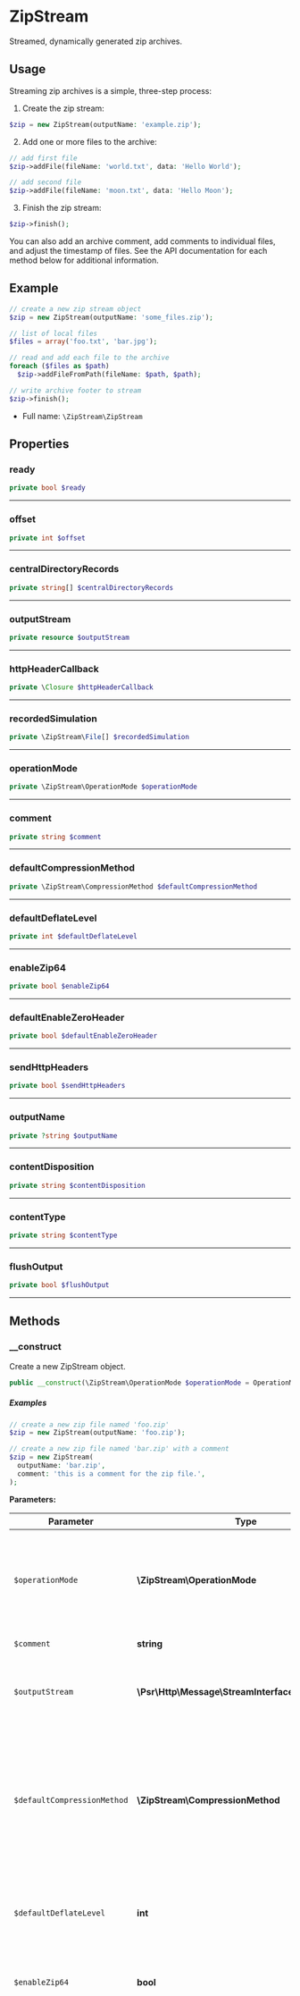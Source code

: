 
# ZipStream

Streamed, dynamically generated zip archives.

## Usage

Streaming zip archives is a simple, three-step process:

1.  Create the zip stream:

```php
$zip = new ZipStream(outputName: 'example.zip');
```

2.  Add one or more files to the archive:

```php
// add first file
$zip->addFile(fileName: 'world.txt', data: 'Hello World');

// add second file
$zip->addFile(fileName: 'moon.txt', data: 'Hello Moon');
```

3.  Finish the zip stream:

```php
$zip->finish();
```

You can also add an archive comment, add comments to individual files,
and adjust the timestamp of files. See the API documentation for each
method below for additional information.

## Example

```php
// create a new zip stream object
$zip = new ZipStream(outputName: 'some_files.zip');

// list of local files
$files = array('foo.txt', 'bar.jpg');

// read and add each file to the archive
foreach ($files as $path)
  $zip->addFileFromPath(fileName: $path, $path);

// write archive footer to stream
$zip->finish();
```

* Full name: `\ZipStream\ZipStream`



## Properties


### ready



```php
private bool $ready
```






***

### offset



```php
private int $offset
```






***

### centralDirectoryRecords



```php
private string[] $centralDirectoryRecords
```






***

### outputStream



```php
private resource $outputStream
```






***

### httpHeaderCallback



```php
private \Closure $httpHeaderCallback
```






***

### recordedSimulation



```php
private \ZipStream\File[] $recordedSimulation
```






***

### operationMode



```php
private \ZipStream\OperationMode $operationMode
```






***

### comment



```php
private string $comment
```






***

### defaultCompressionMethod



```php
private \ZipStream\CompressionMethod $defaultCompressionMethod
```






***

### defaultDeflateLevel



```php
private int $defaultDeflateLevel
```






***

### enableZip64



```php
private bool $enableZip64
```






***

### defaultEnableZeroHeader



```php
private bool $defaultEnableZeroHeader
```






***

### sendHttpHeaders



```php
private bool $sendHttpHeaders
```






***

### outputName



```php
private ?string $outputName
```






***

### contentDisposition



```php
private string $contentDisposition
```






***

### contentType



```php
private string $contentType
```






***

### flushOutput



```php
private bool $flushOutput
```






***

## Methods


### __construct

Create a new ZipStream object.

```php
public __construct(\ZipStream\OperationMode $operationMode = OperationMode::NORMAL, string $comment = &#039;&#039;, \Psr\Http\Message\StreamInterface|resource|null $outputStream = null, \ZipStream\CompressionMethod $defaultCompressionMethod = CompressionMethod::DEFLATE, int $defaultDeflateLevel = 6, bool $enableZip64 = true, bool $defaultEnableZeroHeader = true, bool $sendHttpHeaders = true, ?\Closure $httpHeaderCallback = null, string|null $outputName = null, string $contentDisposition = &#039;attachment&#039;, string $contentType = &#039;application/x-zip&#039;, bool $flushOutput = false): self
```

##### Examples

```php
// create a new zip file named 'foo.zip'
$zip = new ZipStream(outputName: 'foo.zip');

// create a new zip file named 'bar.zip' with a comment
$zip = new ZipStream(
  outputName: 'bar.zip',
  comment: 'this is a comment for the zip file.',
);
```






**Parameters:**

| Parameter | Type | Description |
|-----------|------|-------------|
| `$operationMode` | **\ZipStream\OperationMode** | <br />The mode can be used to switch between `NORMAL` and `SIMULATION_*` modes.<br />For details see the `OperationMode` documentation.<br /><br />Default to `NORMAL`. |
| `$comment` | **string** | <br />Archive Level Comment |
| `$outputStream` | **\Psr\Http\Message\StreamInterface&#124;resource&#124;null** | <br />Override the output of the archive to a different target.<br /><br />By default the archive is sent to `STDOUT`. |
| `$defaultCompressionMethod` | **\ZipStream\CompressionMethod** | <br />How to handle file compression. Legal values are<br />`CompressionMethod::DEFLATE` (the default), or<br />`CompressionMethod::STORE`. `STORE` sends the file raw and is<br />significantly faster, while `DEFLATE` compresses the file and<br />is much, much slower. |
| `$defaultDeflateLevel` | **int** | <br />Default deflation level. Only relevant if `compressionMethod`<br />is `DEFLATE`.<br /><br />See details of [`deflate_init`](https://www.php.net/manual/en/function.deflate-init.php#refsect1-function.deflate-init-parameters) |
| `$enableZip64` | **bool** | <br />Enable Zip64 extension, supporting very large<br />archives (any size &gt; 4 GB or file count &gt; 64k) |
| `$defaultEnableZeroHeader` | **bool** | <br />Enable streaming files with single read.<br /><br />When the zero header is set, the file is streamed into the output<br />and the size &amp; checksum are added at the end of the file. This is the<br />fastest method and uses the least memory. Unfortunately not all<br />ZIP clients fully support this and can lead to clients reporting<br />the generated ZIP files as corrupted in combination with other<br />circumstances. (Zip64 enabled, using UTF8 in comments / names etc.)<br /><br />When the zero header is not set, the length &amp; checksum need to be<br />defined before the file is actually added. To prevent loading all<br />the data into memory, the data has to be read twice. If the data<br />which is added is not seekable, this call will fail. |
| `$sendHttpHeaders` | **bool** | <br />Boolean indicating whether or not to send<br />the HTTP headers for this file. |
| `$httpHeaderCallback` | **?\Closure** | <br />The method called to send HTTP headers |
| `$outputName` | **string&#124;null** | <br />The name of the created archive.<br /><br />Only relevant if `$sendHttpHeaders = true`. |
| `$contentDisposition` | **string** | <br />HTTP Content-Disposition<br /><br />Only relevant if `sendHttpHeaders = true`. |
| `$contentType` | **string** | <br />HTTP Content Type<br /><br />Only relevant if `sendHttpHeaders = true`. |
| `$flushOutput` | **bool** | <br />Enable flush after every write to output stream. |





***

### addFile

Add a file to the archive.

```php
public addFile(string $fileName, string $data, string $comment = &#039;&#039;, ?\ZipStream\CompressionMethod $compressionMethod = null, ?int $deflateLevel = null, ?\DateTimeInterface $lastModificationDateTime = null, ?int $maxSize = null, ?int $exactSize = null, ?bool $enableZeroHeader = null): void
```

##### File Options

See {@see \ZipStream\addFileFromPsr7Stream()}

##### Examples

```php
// add a file named 'world.txt'
$zip->addFile(fileName: 'world.txt', data: 'Hello World!');

// add a file named 'bar.jpg' with a comment and a last-modified
// time of two hours ago
$zip->addFile(
  fileName: 'bar.jpg',
  data: $data,
  comment: 'this is a comment about bar.jpg',
  lastModificationDateTime: new DateTime('2 hours ago'),
);
```






**Parameters:**

| Parameter | Type | Description |
|-----------|------|-------------|
| `$fileName` | **string** |  |
| `$data` | **string** | <br /><br />contents of file |
| `$comment` | **string** |  |
| `$compressionMethod` | **?\ZipStream\CompressionMethod** |  |
| `$deflateLevel` | **?int** |  |
| `$lastModificationDateTime` | **?\DateTimeInterface** |  |
| `$maxSize` | **?int** |  |
| `$exactSize` | **?int** |  |
| `$enableZeroHeader` | **?bool** |  |





***

### addFileFromPath

Add a file at path to the archive.

```php
public addFileFromPath(string $fileName, string $path, string $comment = &#039;&#039;, ?\ZipStream\CompressionMethod $compressionMethod = null, ?int $deflateLevel = null, ?\DateTimeInterface $lastModificationDateTime = null, ?int $maxSize = null, ?int $exactSize = null, ?bool $enableZeroHeader = null): void
```

##### File Options

See {@see \ZipStream\addFileFromPsr7Stream()}

###### Examples

```php
// add a file named 'foo.txt' from the local file '/tmp/foo.txt'
$zip->addFileFromPath(
  fileName: 'foo.txt',
  path: '/tmp/foo.txt',
);

// add a file named 'bigfile.rar' from the local file
// '/usr/share/bigfile.rar' with a comment and a last-modified
// time of two hours ago
$zip->addFileFromPath(
  fileName: 'bigfile.rar',
  path: '/usr/share/bigfile.rar',
  comment: 'this is a comment about bigfile.rar',
  lastModificationDateTime: new DateTime('2 hours ago'),
);
```






**Parameters:**

| Parameter | Type | Description |
|-----------|------|-------------|
| `$fileName` | **string** |  |
| `$path` | **string** |  |
| `$comment` | **string** |  |
| `$compressionMethod` | **?\ZipStream\CompressionMethod** |  |
| `$deflateLevel` | **?int** |  |
| `$lastModificationDateTime` | **?\DateTimeInterface** |  |
| `$maxSize` | **?int** |  |
| `$exactSize` | **?int** |  |
| `$enableZeroHeader` | **?bool** |  |




**Throws:**

- [`FileNotFoundException`](./Exception/FileNotFoundException.md)

- [`FileNotReadableException`](./Exception/FileNotReadableException.md)



***

### addFileFromStream

Add an open stream (resource) to the archive.

```php
public addFileFromStream(string $fileName, resource $stream, string $comment = &#039;&#039;, ?\ZipStream\CompressionMethod $compressionMethod = null, ?int $deflateLevel = null, ?\DateTimeInterface $lastModificationDateTime = null, ?int $maxSize = null, ?int $exactSize = null, ?bool $enableZeroHeader = null): void
```

##### File Options

See {@see \ZipStream\addFileFromPsr7Stream()}

##### Examples

```php
// create a temporary file stream and write text to it
$filePointer = tmpfile();
fwrite($filePointer, 'The quick brown fox jumped over the lazy dog.');

// add a file named 'streamfile.txt' from the content of the stream
$archive->addFileFromStream(
  fileName: 'streamfile.txt',
  stream: $filePointer,
);
```






**Parameters:**

| Parameter | Type | Description |
|-----------|------|-------------|
| `$fileName` | **string** |  |
| `$stream` | **resource** | contents of file as a stream resource |
| `$comment` | **string** |  |
| `$compressionMethod` | **?\ZipStream\CompressionMethod** |  |
| `$deflateLevel` | **?int** |  |
| `$lastModificationDateTime` | **?\DateTimeInterface** |  |
| `$maxSize` | **?int** |  |
| `$exactSize` | **?int** |  |
| `$enableZeroHeader` | **?bool** |  |





***

### addFileFromPsr7Stream

Add an open stream to the archive.

```php
public addFileFromPsr7Stream(string $fileName, \Psr\Http\Message\StreamInterface $stream, string $comment = &#039;&#039;, ?\ZipStream\CompressionMethod $compressionMethod = null, ?int $deflateLevel = null, ?\DateTimeInterface $lastModificationDateTime = null, ?int $maxSize = null, ?int $exactSize = null, ?bool $enableZeroHeader = null): void
```

##### Examples

```php
$stream = $response->getBody();
// add a file named 'streamfile.txt' from the content of the stream
$archive->addFileFromPsr7Stream(
  fileName: 'streamfile.txt',
  stream: $stream,
);
```






**Parameters:**

| Parameter | Type | Description |
|-----------|------|-------------|
| `$fileName` | **string** | <br />path of file in archive (including directory) |
| `$stream` | **\Psr\Http\Message\StreamInterface** | <br />contents of file as a stream resource |
| `$comment` | **string** | <br />ZIP comment for this file |
| `$compressionMethod` | **?\ZipStream\CompressionMethod** | <br />Override `defaultCompressionMethod`<br /><br />See {@see \ZipStream\__construct()} |
| `$deflateLevel` | **?int** | <br />Override `defaultDeflateLevel`<br /><br />See {@see \ZipStream\__construct()} |
| `$lastModificationDateTime` | **?\DateTimeInterface** | <br />Set last modification time of file.<br /><br />Default: `now` |
| `$maxSize` | **?int** | <br />Only read `maxSize` bytes from file.<br /><br />The file is considered done when either reaching `EOF`<br />or the `maxSize`. |
| `$exactSize` | **?int** | <br />Read exactly `exactSize` bytes from file.<br />If `EOF` is reached before reading `exactSize` bytes, an error will be<br />thrown. The parameter allows for faster size calculations if the `stream`<br />does not support `fstat` size or is slow and otherwise known beforehand. |
| `$enableZeroHeader` | **?bool** | <br />Override `defaultEnableZeroHeader`<br /><br />See {@see \ZipStream\__construct()} |





***

### addFileFromCallback

Add a file based on a callback.

```php
public addFileFromCallback(string $fileName, \Closure $callback, string $comment = &#039;&#039;, ?\ZipStream\CompressionMethod $compressionMethod = null, ?int $deflateLevel = null, ?\DateTimeInterface $lastModificationDateTime = null, ?int $maxSize = null, ?int $exactSize = null, ?bool $enableZeroHeader = null): void
```

This is useful when you want to simulate a lot of files without keeping
all of the file handles open at the same time.

##### Examples

```php
foreach($files as $name => $size) {
  $archive->addFileFromCallback(
    fileName: 'streamfile.txt',
    exactSize: $size,
    callback: function() use($name): Psr\Http\Message\StreamInterface {
      $response = download($name);
      return $response->getBody();
    }
  );
}
```






**Parameters:**

| Parameter | Type | Description |
|-----------|------|-------------|
| `$fileName` | **string** | <br />path of file in archive (including directory) |
| `$callback` | **\Closure** |  |
| `$comment` | **string** | <br />ZIP comment for this file |
| `$compressionMethod` | **?\ZipStream\CompressionMethod** | <br />Override `defaultCompressionMethod`<br /><br />See {@see \ZipStream\__construct()} |
| `$deflateLevel` | **?int** | <br />Override `defaultDeflateLevel`<br /><br />See {@see \ZipStream\__construct()} |
| `$lastModificationDateTime` | **?\DateTimeInterface** | <br />Set last modification time of file.<br /><br />Default: `now` |
| `$maxSize` | **?int** | <br />Only read `maxSize` bytes from file.<br /><br />The file is considered done when either reaching `EOF`<br />or the `maxSize`. |
| `$exactSize` | **?int** | <br />Read exactly `exactSize` bytes from file.<br />If `EOF` is reached before reading `exactSize` bytes, an error will be<br />thrown. The parameter allows for faster size calculations if the `stream`<br />does not support `fstat` size or is slow and otherwise known beforehand. |
| `$enableZeroHeader` | **?bool** | <br />Override `defaultEnableZeroHeader`<br /><br />See {@see \ZipStream\__construct()} |





***

### addDirectory

Add a directory to the archive.

```php
public addDirectory(string $fileName, string $comment = &#039;&#039;, ?\DateTimeInterface $lastModificationDateTime = null): void
```

##### File Options

See {@see \ZipStream\addFileFromPsr7Stream()}

##### Examples

```php
// add a directory named 'world/'
$zip->addDirectory(fileName: 'world/');
```






**Parameters:**

| Parameter | Type | Description |
|-----------|------|-------------|
| `$fileName` | **string** |  |
| `$comment` | **string** |  |
| `$lastModificationDateTime` | **?\DateTimeInterface** |  |





***

### executeSimulation

Executes a previously calculated simulation.

```php
public executeSimulation(): void
```

##### Example

```php
$zip = new ZipStream(
  outputName: 'foo.zip',
  operationMode: OperationMode::SIMULATE_STRICT,
);

$zip->addFile('test.txt', 'Hello World');

$size = $zip->finish();

header('Content-Length: '. $size);

$zip->executeSimulation();
```










***

### finish

Write zip footer to stream.

```php
public finish(): int
```

The clase is left in an unusable state after `finish`.

##### Example

```php
// write footer to stream
$zip->finish();
```










***

### normalizeStream



```php
private static normalizeStream(\Psr\Http\Message\StreamInterface|resource|null $outputStream): resource
```



* This method is **static**.




**Parameters:**

| Parameter | Type | Description |
|-----------|------|-------------|
| `$outputStream` | **\Psr\Http\Message\StreamInterface&#124;resource&#124;null** |  |





***

### recordSentBytes

Record sent bytes

```php
private recordSentBytes(int $sentBytes): void
```








**Parameters:**

| Parameter | Type | Description |
|-----------|------|-------------|
| `$sentBytes` | **int** |  |





***

### send

Send string, sending HTTP headers if necessary.

```php
private send(string $data): void
```

Flush output after write if configure option is set.






**Parameters:**

| Parameter | Type | Description |
|-----------|------|-------------|
| `$data` | **string** |  |





***

### sendHttpHeaders

Send HTTP headers for this stream.

```php
private sendHttpHeaders(): void
```












***

### clear

Clear all internal variables. Note that the stream object is not
usable after this.

```php
private clear(): void
```












***


***
> Automatically generated on 2025-03-15
